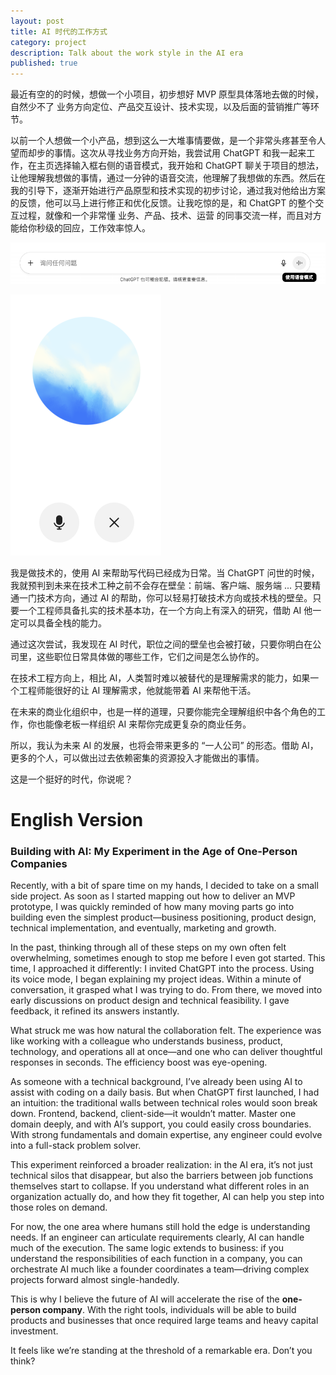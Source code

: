 ```yaml
---
layout: post
title: AI 时代的工作方式
category: project
description: Talk about the work style in the AI era
published: true
---
```


最近有空的的时候，想做一个小项目，初步想好 MVP 原型具体落地去做的时候，自然少不了 业务方向定位、产品交互设计、技术实现，以及后面的营销推广等环节。

以前一个人想做一个小产品，想到这么一大堆事情要做，是一个非常头疼甚至令人望而却步的事情。这次从寻找业务方向开始，我尝试用 ChatGPT 和我一起来工作，在主页选择输入框右侧的语音模式，我开始和 ChatGPT 聊关于项目的想法，让他理解我想做的事情，通过一分钟的语音交流，他理解了我想做的东西。然后在我的引导下，逐渐开始进行产品原型和技术实现的初步讨论，通过我对他给出方案的反馈，他可以马上进行修正和优化反馈。让我吃惊的是，和 ChatGPT 的整个交互过程，就像和一个非常懂 业务、产品、技术、运营  的同事交流一样，而且对方能给你秒级的回应，工作效率惊人。

![list app](/images/tech/workWithAI/audio_input.png)

![list app](/images/tech/workWithAI/ai_communication.png)

我是做技术的，使用 AI 来帮助写代码已经成为日常。当 ChatGPT 问世的时候，我就预判到未来在技术工种之前不会存在壁垒：前端、客户端、服务端 ... 只要精通一门技术方向，通过 AI 的帮助，你可以轻易打破技术方向或技术栈的壁垒。只要一个工程师具备扎实的技术基本功，在一个方向上有深入的研究，借助 AI 他一定可以具备全栈的能力。

通过这次尝试，我发现在 AI 时代，职位之间的壁垒也会被打破，只要你明白在公司里，这些职位日常具体做的哪些工作，它们之间是怎么协作的。

在技术工程方向上，相比 AI，人类暂时难以被替代的是理解需求的能力，如果一个工程师能很好的让 AI 理解需求，他就能带着 AI 来帮他干活。

在未来的商业化组织中，也是一样的道理，只要你能完全理解组织中各个角色的工作，你也能像老板一样组织 AI 来帮你完成更复杂的商业任务。

所以，我认为未来 AI 的发展，也将会带来更多的 “一人公司” 的形态。借助 AI，更多的个人，可以做出过去依赖密集的资源投入才能做出的事情。

这是一个挺好的时代，你说呢？

# English Version

### Building with AI: My Experiment in the Age of One-Person Companies

Recently, with a bit of spare time on my hands, I decided to take on a small side project. As soon as I started mapping out how to deliver an MVP prototype, I was quickly reminded of how many moving parts go into building even the simplest product—business positioning, product design, technical implementation, and eventually, marketing and growth.

In the past, thinking through all of these steps on my own often felt overwhelming, sometimes enough to stop me before I even got started. This time, I approached it differently: I invited ChatGPT into the process. Using its voice mode, I began explaining my project ideas. Within a minute of conversation, it grasped what I was trying to do. From there, we moved into early discussions on product design and technical feasibility. I gave feedback, it refined its answers instantly.

What struck me was how natural the collaboration felt. The experience was like working with a colleague who understands business, product, technology, and operations all at once—and one who can deliver thoughtful responses in seconds. The efficiency boost was eye-opening.

As someone with a technical background, I’ve already been using AI to assist with coding on a daily basis. But when ChatGPT first launched, I had an intuition: the traditional walls between technical roles would soon break down. Frontend, backend, client-side—it wouldn’t matter. Master one domain deeply, and with AI’s support, you could easily cross boundaries. With strong fundamentals and domain expertise, any engineer could evolve into a full-stack problem solver.

This experiment reinforced a broader realization: in the AI era, it’s not just technical silos that disappear, but also the barriers between job functions themselves start to collapse. If you understand what different roles in an organization actually do, and how they fit together, AI can help you step into those roles on demand.

For now, the one area where humans still hold the edge is understanding needs. If an engineer can articulate requirements clearly, AI can handle much of the execution. The same logic extends to business: if you understand the responsibilities of each function in a company, you can orchestrate AI much like a founder coordinates a team—driving complex projects forward almost single-handedly.

This is why I believe the future of AI will accelerate the rise of the **one-person company**. With the right tools, individuals will be able to build products and businesses that once required large teams and heavy capital investment.

It feels like we’re standing at the threshold of a remarkable era. Don’t you think?
